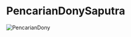 # PencarianDonySaputra
![PencarianDony](https://user-images.githubusercontent.com/103376936/162632758-7c44884e-0629-46bc-9d70-0fb4ac5fc312.png)
